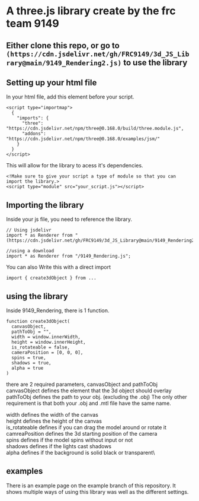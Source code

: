 # A three.js library create by the frc team 9149
## Either clone this repo, or go to `(https://cdn.jsdelivr.net/gh/FRC9149/3d_JS_Library@main/9149_Rendering2.js)` to use the library

## Setting up your html file
In your html file, add this element before your script.
```
<script type="importmap">
  {
    "imports": {
      "three": "https://cdn.jsdelivr.net/npm/three@0.168.0/build/three.module.js",
      "addons": "https://cdn.jsdelivr.net/npm/three@0.168.0/examples/jsm/"
    }
  }
</script>
```
This will allow for the library to acess it's dependencies.
```
<!Make sure to give your script a type of module so that you can import the library.>
<script type="module" src="your_script.js"></script>
```

## Importing the library

Inside your js file, you need to reference the library.

```
// Using jsdelivr
import * as Renderer from "(https://cdn.jsdelivr.net/gh/FRC9149/3d_JS_Library@main/9149_Rendering2.js)";

//using a download
import * as Renderer from "/9149_Rendering.js";
```

You can also Write this with a direct import
```
import { create3dObject } from ...
```

## using the library

Inside 9149_Rendering, there is 1 function.
```
function create3dObject(
  canvasObject, 
  pathToObj = "", 
  width = window.innerWidth, 
  height = window.innerHeight, 
  is_rotateable = false, 
  cameraPosition = [0, 0, 0],
  spins = true, 
  shadows = true, 
  alpha = true
)
```


there are 2 required parameters, canvasObject and pathToObj\
canvasObject defines the element that the 3d object should overlay\
pathToObj defines the path to your obj. (excluding the .obj) The only other requirement is that both your .obj and .mtl file have the same name.

width defines the width of the canvas\
height defines the height of the canvas\
is_rotateable defines if you can drag the model around or rotate it\
camreaPosition defines the 3d starting position of the camera\
spins defines if the model spins without input or not\
shadows defines if the lights cast shadows\
alpha defines if the background is solid black or transparent\

## examples
There is an example page on the example branch of this repository. It shows multiple ways of using this library was well as the different settings.
